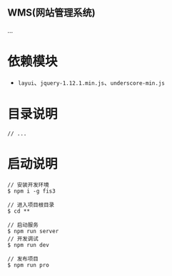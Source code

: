 WMS(网站管理系统)
---
...

依赖模块
===
- `layui`、`jquery-1.12.1.min.js`、`underscore-min.js`

目录说明
===
```
// ...
```
启动说明
===
```
// 安装开发环境
$ npm i -g fis3

// 进入项目根目录
$ cd **

// 启动服务
$ npm run server
// 开发调试
$ npm run dev

// 发布项目
$ npm run pro
```